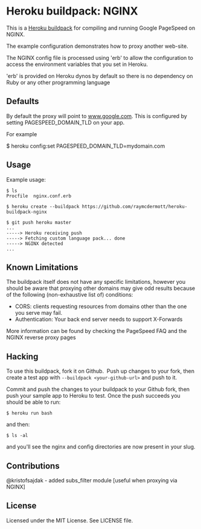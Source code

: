 Heroku buildpack: NGINX
=========================

This is a [Heroku buildpack](http://devcenter.heroku.com/articles/buildpack) for compiling and running Google PageSpeed on NGINX.

The example configuration demonstrates how to proxy another web-site.

The NGINX config file is processed using 'erb' to allow the configuration to access the environment variables that you set in Heroku.

'erb' is provided on Heroku dynos by default so there is no dependency on Ruby or any other programming language

Defaults
--------

By default the proxy will point to www.google.com. This is configured by setting PAGESPEED_DOMAIN_TLD on your app.

For example

 $ heroku config:set PAGESPEED_DOMAIN_TLD=mydomain.com

Usage
-----

Example usage:

    $ ls
    Procfile  nginx.conf.erb

    $ heroku create --buildpack https://github.com/raymcdermott/heroku-buildpack-nginx

    $ git push heroku master
    ...
    -----> Heroku receiving push
    -----> Fetching custom language pack... done
    -----> NGINX detected
    ...


Known Limitations
-----------------

The buildpack itself does not have any specific limitations, however you should be aware that proxying other domains may give odd results because of the following (non-exhaustive list of) conditions:

- CORS: clients requesting resources from domains other than the one you serve may fail.
- Authentication: Your back end server needs to support X-Forwards

More information can be found by checking the PageSpeed FAQ and the NGINX reverse proxy pages

Hacking
-------

To use this buildpack, fork it on Github.  Push up changes to your fork, then create a test app with `--buildpack <your-github-url>` and push to it.

Commit and push the changes to your buildpack to your Github fork, then push your sample app to Heroku to test. Once the push succeeds you should be able to run:

    $ heroku run bash

and then:

    $ ls -al

and you'll see the nginx and config directories are now present in your slug.

Contributions
-------------

@kristofsajdak - added subs_filter module [useful when proxying via NGINX]

License
-------

Licensed under the MIT License. See LICENSE file.
